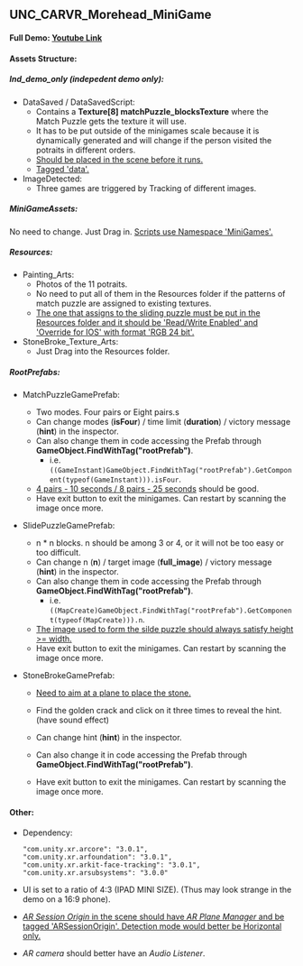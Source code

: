 ## UNC_CARVR_Morehead_MiniGame

#### Full Demo: [Youtube Link](https://youtu.be/-wKncfcl2hw)

#### Assets Structure:

##### Ind_demo_only (indepedent demo only):

- DataSaved / DataSavedScript:
  - Contains a **Texture[8] matchPuzzle_blocksTexture** where the Match Puzzle gets the texture it will use.
  - It has to be put outside of the minigames scale because it is dynamically generated and will change if the person visited the potraits in different orders.
  - <u>Should be placed in the scene before it runs.</u>
  - <u>Tagged 'data'.</u>
- ImageDetected:
  -  Three games are triggered by Tracking of different images.

##### MiniGameAssets: 

No need to change. Just Drag in. <u>Scripts use Namespace 'MiniGames'.</u>

##### Resources:

- Painting_Arts:
  - Photos of the 11 potraits.
  - No need to put all of them in the Resources folder if the patterns of match puzzle are assigned to existing textures.
  - <u>The one that assigns to the sliding puzzle must be put in the Resources folder and it should be 'Read/Write Enabled' and 'Override for IOS' with format 'RGB 24 bit'.</u>
- StoneBroke_Texture_Arts:
  - Just Drag into the Resources folder.

##### RootPrefabs:

- MatchPuzzleGamePrefab:
  - Two modes. Four pairs or Eight pairs.s
  - Can change modes (**isFour**) / time limit (**duration**) / victory message (**hint**) in the inspector.
  - Can also change them in code accessing the Prefab through **GameObject.FindWithTag("rootPrefab")**.
    - i.e. `((GameInstant)GameObject.FindWithTag("rootPrefab").GetComponent(typeof(GameInstant))).isFour`.
  - <u>4 pairs - 10 seconds / 8 pairs - 25 seconds</u> should be good.
  - Have exit button to exit the minigames. Can restart by scanning the image once more.
  
- SlidePuzzleGamePrefab:

  - n * n blocks. n should be among 3 or 4, or it will not be too easy or too difficult.
  - Can change n (**n**) / target image (**full_image**) / victory message (**hint**) in the inspector.
  - Can also change them in code accessing the Prefab through **GameObject.FindWithTag("rootPrefab")**.
    - i.e. `((MapCreate)GameObject.FindWithTag("rootPrefab").GetComponent(typeof(MapCreate))).n`.
  - <u>The image used to form the silde puzzle should always satisfy height >= width.</u>
  - Have exit button to exit the minigames. Can restart by scanning the image once more.

- StoneBrokeGamePrefab:
  - <u>Need to aim at a plane to place the stone.</u>
  - Find the golden crack and click on it three times to reveal the hint. (have sound effect)
  - Can change hint (**hint**) in the inspector.
  - Can also change it in code accessing the Prefab through **GameObject.FindWithTag("rootPrefab")**.
  
  - Have exit button to exit the minigames. Can restart by scanning the image once more.

#### Other:

- Dependency:

    ```
    "com.unity.xr.arcore": "3.0.1",
    "com.unity.xr.arfoundation": "3.0.1",
    "com.unity.xr.arkit-face-tracking": "3.0.1",
    "com.unity.xr.arsubsystems": "3.0.0"
    ```

- UI is set to a ratio of 4:3 (IPAD MINI SIZE). (Thus may look strange in the demo on a 16:9 phone).
- <u>*AR Session Origin* in the scene should have *AR Plane Manager* and be tagged 'ARSessionOrigin'. Detection mode would better be Horizontal only.</u>
- *AR camera* should better have an *Audio Listener*. 

